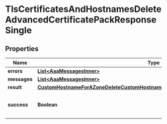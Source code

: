 

# TlsCertificatesAndHostnamesDeleteAdvancedCertificatePackResponseSingle


## Properties

| Name | Type | Description | Notes |
|------------ | ------------- | ------------- | -------------|
|**errors** | [**List&lt;AaaMessagesInner&gt;**](AaaMessagesInner.md) |  |  |
|**messages** | [**List&lt;AaaMessagesInner&gt;**](AaaMessagesInner.md) |  |  |
|**result** | [**CustomHostnameForAZoneDeleteCustomHostnameAndAnyIssuedSslCertificates200Response**](CustomHostnameForAZoneDeleteCustomHostnameAndAnyIssuedSslCertificates200Response.md) |  |  |
|**success** | **Boolean** | Whether the API call was successful |  |



